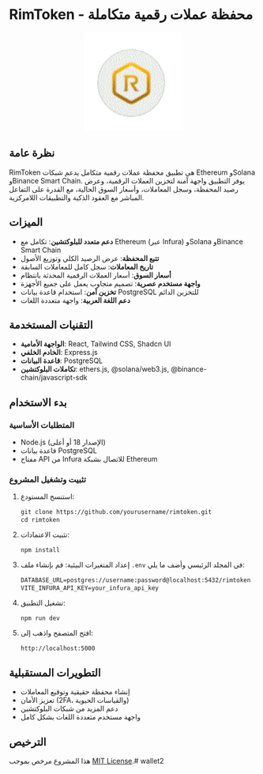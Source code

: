 # RimToken - محفظة عملات رقمية متكاملة

<div align="center">
  <img src="attached_assets/logo.png.png" alt="RimToken Logo" width="200"/>
</div>

## نظرة عامة

RimToken هي تطبيق محفظة عملات رقمية متكامل يدعم شبكات Ethereum وSolana وBinance Smart Chain. يوفر التطبيق واجهة آمنة لتخزين العملات الرقمية، وعرض رصيد المحفظة، وسجل المعاملات، وأسعار السوق الحالية، مع القدرة على التفاعل المباشر مع العقود الذكية والتطبيقات اللامركزية.

## الميزات

- **دعم متعدد للبلوكتشين**: تكامل مع Ethereum (عبر Infura) وSolana وBinance Smart Chain
- **تتبع المحفظة**: عرض الرصيد الكلي وتوزيع الأصول
- **تاريخ المعاملات**: سجل كامل للمعاملات السابقة
- **أسعار السوق**: أسعار العملات الرقمية المحدثة بانتظام
- **واجهة مستخدم عصرية**: تصميم متجاوب يعمل على جميع الأجهزة
- **تخزين آمن**: استخدام قاعدة بيانات PostgreSQL للتخزين الدائم
- **دعم اللغة العربية**: واجهة متعددة اللغات

## التقنيات المستخدمة

- **الواجهة الأمامية**: React, Tailwind CSS, Shadcn UI
- **الخادم الخلفي**: Express.js
- **قاعدة البيانات**: PostgreSQL
- **تكاملات البلوكتشين**: ethers.js, @solana/web3.js, @binance-chain/javascript-sdk

## بدء الاستخدام

### المتطلبات الأساسية

- Node.js (الإصدار 18 أو أعلى)
- قاعدة بيانات PostgreSQL
- مفتاح API من Infura للاتصال بشبكة Ethereum

### تثبيت وتشغيل المشروع

1. استنسخ المستودع:
   ```
   git clone https://github.com/yourusername/rimtoken.git
   cd rimtoken
   ```

2. تثبيت الاعتمادات:
   ```
   npm install
   ```

3. إعداد المتغيرات البيئية:
   قم بإنشاء ملف `.env` في المجلد الرئيسي وأضف ما يلي:
   ```
   DATABASE_URL=postgres://username:password@localhost:5432/rimtoken
   VITE_INFURA_API_KEY=your_infura_api_key
   ```

4. تشغيل التطبيق:
   ```
   npm run dev
   ```

5. افتح المتصفح واذهب إلى:
   ```
   http://localhost:5000
   ```

## التطويرات المستقبلية

- إنشاء محفظة حقيقية وتوقيع المعاملات
- تعزيز الأمان (2FA، والقياسات الحيوية)
- دعم المزيد من شبكات البلوكتشين
- واجهة مستخدم متعددة اللغات بشكل كامل

## الترخيص

هذا المشروع مرخص بموجب [MIT License](LICENSE).# wallet2
